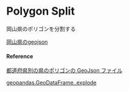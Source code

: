 Polygon Split
===============

岡山県のポリゴンを分割する

[岡山県のgeojson](https://github.com/ohwada/World_Countries/blob/main/geojson/japan_prefectures/geojson/okayama.geojson)


#### Reference

[都道府県別の県のポリゴンの GeoJson ファイル](https://github.com/ohwada/World_Countries/tree/main/geojson/japan_prefectures)

[geopandas.GeoDataFrame..explode](https://geopandas.org/en/stable/docs/reference/api/geopandas.GeoDataFrame.explode.html)
